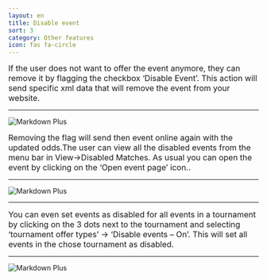 ```yaml
---
layout: en
title: Disable event
sort: 3
category: Other features
icon: fas fa-circle
---
```

<p class="message">
    
</p>

<font size="3">If the user does not want to offer the event anymore, they can remove it by flagging the checkbox ‘Disable Event’. This action will send specific xml data that will remove the event from your website.</font>

---

![Markdown Plus]({{site.baseurl}}/public/images/altre-caratteristiche/disable-event.png)


<font size="3">Removing the flag will send then event online again with the updated odds.The user can view all the disabled events from the menu bar in View->Disabled Matches. As usual you can open the event by clicking on the ‘Open event page’ icon..</font> 

---

![Markdown Plus]({{site.baseurl}}/public/images/altre-caratteristiche/disabled-matches.png)

---

<font size="3">You can even set events as disabled for all events in a tournament by clicking on the 3 dots next to the tournament and selecting ‘tournament offer types’ -> ‘Disable events – On’. This will set all events in the chose tournament as disabled.</font> 

---

![Markdown Plus]({{site.baseurl}}/public/images/altre-caratteristiche/disable-event.png)